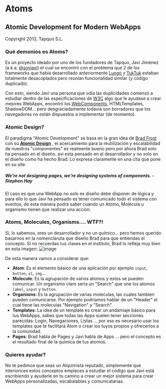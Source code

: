 # Atoms
## Atomic Development for Modern WebApps
Copyright 2013, Tapquo S.L.



### Qué demonios es Atoms?
Es un proyecto ideado por uno de los fundadores de Tapquo, Javi Jiménez (a.k.a. [@soyjavi](http://twitter.com/soyjavi)) el cual se encontró con el problema que 2 de los frameworks que había desarrollado anteriormente [Lungo](http://lungo.tapquo.com) y [TukTuk](http://tuktuk.tapquo.com) estaban totalmente desacoplados pero reunían funcionalidad similar (y código duplicado).

Con esto, siendo Javi una persona que odia las duplicidades comenzó a estudiar dentro de las especificaciones de [W3C](http://www.w3.org/) algo que le ayudase a crear mejores WebApps, encontró los [WebComponents](https://dvcs.w3.org/hg/webcomponents/raw-file/tip/explainer/index.html), HTMLTemplates, ShadowDOM… pero desgraciadamente todavia son borradores que los navegadores no están dispuestos a implementar (de momento).


### Atomic Design?

El paradigma "Atomic Development" se basa en la gran idea de [Brad Frost](http://bradfrostweb.com) con su [**Atomic Design**](http://bradfrostweb.com/blog/post/atomic-web-design/) , el acercamiento para la reutilización y escalabilidad de nuestros "componentes" es realmente bueno pero por ahora Brad solo ha pensado en el diseño. avi esta pensado en el desarrollador y no solo en el diseño como ha hecho Brad. Lo expresa claramente en una cita que pone en su site:

##### *We’re not designing pages, we’re designing systems of components.* - Stephen Hay

El caso es que una WebApp no solo es diseño debe disponer de lógica y para ello lo que Javi ha pensado es tener comunicado todo el sistema con eventos, de esta manera podrá saber cuando un Atomo, Molécula u organismo tienen que realizar una acción.


### Atoms, Molecules, Organisms…. WTF?!
Si, lo sabemos, eres un desarrollador y no un químico… pero hemos querido basarnos en la nomenclaruta que diseño Brad para que entiendas el concepto. Si no recuerdas tus clases en el instituto, Brad lo refleja muy bien en esta imagen:
![image](http://cdn.tapquo.com/images/atoms/atomic-design-process.png)

De esta manera vamos a considerar que:

* **Atom**: Es el elemento básico de una aplicación por ejemplo `input`, `button`, `ul`, `img`…
* **Molecule**: Es la agrupación de varios atomos y estos se pueden comunicar. Un organismo claro sería un "Search" que une los atomos `label`, `input` y `button`.
* **Organisms**: Es la agrupación de varias moleculas, las cuales tambien pueden comunicarse. Por ejemplo podríamos hablar de un "Header" el cual tiene las moleculas "Navigation" y "Search".
* **Templates**: La idea de un template es crear un andamiaje básico para tus WebApps, sabes que todas las Apps suelen tener secciones parecidas: Login, Navegaciones, Listas … por eso es necesario usar los templates que te facilitará Atom o crear los tuyos propios y ofrecerlos a la comunidad.
* **Pages**: Brad habla de Pages y Javi habla de Apps … pero el concepto es el resultado final de la química de tus atomos.


### Quieres ayudar?
No te pedimos que seas un Alquimista reputado, simplemente que interiorices estos conceptos empieces a estudiar el código que Javi está escribiendo y ayudarle en tu camino a crear un mejor sistema para crear WebApps personalizadas, escabalables y comunicatarias.